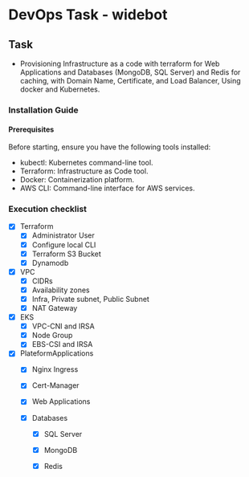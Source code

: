# DevOps Task - widebot

## Task
 - Provisioning Infrastructure as a code with terraform for Web Applications and Databases
  (MongoDB, SQL Server) and Redis for caching, with Domain Name, Certificate, and Load
  Balancer, Using docker and Kubernetes.
###  Installation Guide
####  Prerequisites
  Before starting, ensure you have the following tools installed:
  - kubectl: Kubernetes command-line tool.
  - Terraform: Infrastructure as Code tool.
  - Docker: Containerization platform.
  - AWS CLI: Command-line interface for AWS services.
### Execution checklist
- [x] Terraform
	- [x] Administrator User
	- [x] Configure local CLI
	- [x] Terraform S3 Bucket
  - [x] Dynamodb
- [x] VPC
	- [x] CIDRs
	- [x] Availability zones
	- [x] Infra, Private subnet, Public Subnet
	- [x] NAT Gateway

- [x] EKS
	- [x] VPC-CNI and IRSA
	- [x] Node Group
	- [x] EBS-CSI and IRSA
- [x] PlateformApplications
	- [x] Nginx Ingress
	- [x] Cert-Manager
	
	- [x] Web Applications
	- [x] Databases
      - [x] SQL Server
      - [x] MongoDB
      - [x] Redis
    
 
